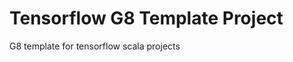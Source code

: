 Tensorflow G8 Template Project
==============================

G8 template for tensorflow scala projects



